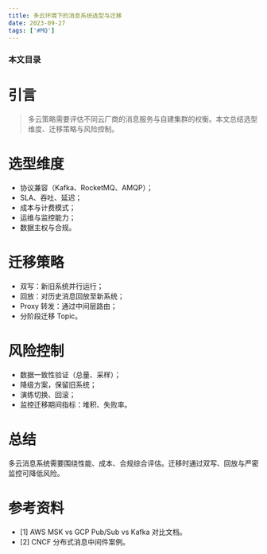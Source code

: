 ```yaml
---
title: 多云环境下的消息系统选型与迁移
date: 2023-09-27
tags: ['#MQ']
---
```


### 本文目录
<!-- toc -->

# 引言
> 多云策略需要评估不同云厂商的消息服务与自建集群的权衡。本文总结选型维度、迁移策略与风险控制。

# 选型维度
- 协议兼容（Kafka、RocketMQ、AMQP）；
- SLA、吞吐、延迟；
- 成本与计费模式；
- 运维与监控能力；
- 数据主权与合规。

# 迁移策略
- 双写：新旧系统并行运行；
- 回放：对历史消息回放至新系统；
- Proxy 转发：通过中间层路由；
- 分阶段迁移 Topic。

# 风险控制
- 数据一致性验证（总量、采样）；
- 降级方案，保留旧系统；
- 演练切换、回滚；
- 监控迁移期间指标：堆积、失败率。

# 总结
多云消息系统需要围绕性能、成本、合规综合评估。迁移时通过双写、回放与严密监控可降低风险。

# 参考资料
- [1] AWS MSK vs GCP Pub/Sub vs Kafka 对比文档。
- [2] CNCF 分布式消息中间件案例。
